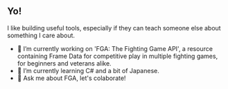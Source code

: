 ## Yo!

I like building useful tools, especially if they can teach someone else about something I care about.

- 🔭 I’m currently working on 'FGA: The Fighting Game API', a resource containing Frame Data for competitive play in multiple fighting games, for beginners and veterans alike.
- 🌱 I’m currently learning C# and a bit of Japanese.
- 💬 Ask me about FGA, let's colaborate!

